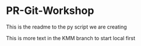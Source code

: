 # PR-Git-Workshop

This is the readme to the py script we are creating

This is more text in the KMM branch to start local first